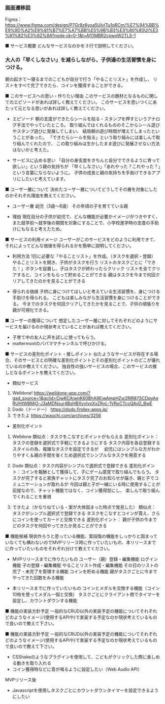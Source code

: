 ### 画面遷移図
Figma：https://www.figma.com/design/P7Gr8z6yoa5UIvITu1qRCm/%E7%94%BB%E9%9D%A2%E9%81%B7%E7%A7%BB%E5%9B%B3%E3%80%80UI%E3%81%82%E3%82%8A?node-id=0-1&t=AfOMBR2cpwnW2TLS-1

■ サービス概要
どんなサービスなのかを３行で説明してください。

### 大人の「早くしなさい」を減らしながら、子供達の生活習慣を身につける。
朝の起きて〜寝るまでのこどもが自分で行う「やることリスト」を作成し、
リストをすべて完了できたら、コインを獲得することができる。


■ このサービスへの思い・作りたい理由
このサービスの題材となるものに関してのエピソードがあれば詳しく教えてください。
このサービスを思いつくにあたって元となる思いがあれば詳しく教えてください。

- エピソード
朝の支度ができたらシールを貼る・スタンプを押すというアナログ手法でやっていたところ。
取り組んではくれるもののそこからシール遊びやスタンプ遊びに発展してしまい、
結局朝の遊び時間が増えてしまったということがあった。
「できたらシールを貼る」という取り組みには楽しんで取り組んでくれたので、
この取り組みは生かしたまま遊びに発展させない方法はないかと考えた。

- サービスに込める思い
「自分の身支度をきちんと自分でできるように育って欲しい」という親の気持ちが
「早くしなさい」「あれやった？これやった？」という言葉にならないように。
子供の成長と親の気持ちを手助けできるアプリにしたいと考えています。


■ ユーザー層について
決めたユーザー層についてどうしてその層を対象にしたのかそれぞれ理由を教えてください。

- ユーザー層
幼児（3歳〜8歳）
その年頃の子を育てている親

- 理由
現在自分の子供が幼児で、どんな機能が必要かイメージがつきやすく、
また就学前〜就学後の期間を対象にすることで、小学校進学時の支度の手助けにもなると考えたため。


■ サービスの利用イメージ
ユーザーがこのサービスをどのように利用できて、
それによってどんな価値を得られるかを簡単に説明してください。

- 利用方法
1日に必要な「やることリスト」を作成。（タスクを選択・登録）
やることリストを開き、子供がタスクを行う
リストのタスクごとに「できた！」ボタンを設置し、子はタスクが終わったらクリック
リストを全てクリアすると、コインをもらって貯めることができる
親はタスクを今まで何回クリアしてきたのかを見ることができる

- 得られる価値
子供に身につけてほしいと考えている生活習慣を、身につける手助けを得られる。
こどもは楽しみながら生活習慣を身につけることができる。
今までのタスクを何回クリアしてきたかを見ることで、子供の頑張りを親が可視化できる。


■ ユーザーの獲得について
想定したユーザー層に対してそれぞれどのようにサービスを届けるのか現状考えていることがあれば教えてください。

- 子育て中の友人に声を試しに使ってもらう。
- mattermostのパパママチャンネルで呼びかける。


■ サービスの差別化ポイント・推しポイント
似たようなサービスが存在する場合、そのサービスとの明確な差別化ポイントとその差別化ポイントのどこが優れているのか教えてください。
独自性の強いサービスの場合、このサービスの推しとなるポイントを教えてください。

- 類似サービス
1. Welldone!
https://welldone-app.com/?gad_source=1&gclid=CjwKCAjwnK60BhA9EiwAmpHZw2RlR87SCDpyAeRUHtWBMjO-J3aMDNxur4BsHBXvvlvxXxZRyL-1VRoCTcoQAvD_BwE
2. Dodo（ドードー）
https://dodo.findex-apps.jp/
3. できたよ
https://waochi.com/archives/3256


- 差別化ポイント
1. Welldone
類似点：タスクをこなすとポイントがもらえる
差別化ポイント：タスクの登録を選択式で手軽にできるようにする
タスク内容を各自登録するスタイルの為、複雑なタスクを設定できるが　
幼児にはシンプルな方がわかりやすく＆親の手間を省くため選択式でシンプルなタスクを用意する

2. Dodo
類似点：タスク内容がシンプルで選択式で登録できる
差別化ポイント：コインを報酬として獲得して、子にゲーム感覚で取り組んでもらう。
タスクが完了すると家族チャットにタスク完了のお知らせが届き、親と子でコミュニケーションが取れるが
今回は親と子が一緒にいる時に使用することが前提なので、チャット機能ではなく、コイン獲得型にし、
楽しんで取り組んでくれることを重視

3. できたよ（かなり似ている・案が大体固まった時点で発見した）
類似点：
タスクがシンプル選択式で登録できる
タスクをこなすとコインが貰え、さらにコインを使ってカードと交換できる
差別化ポイント：
親が子供の今までどのタスクを何回やってきたか見ることができる


■ 機能候補
現状作ろうと思っている機能、案段階の機能をしっかりと固まっていなくても構わないのでMVPリリース時に作っていたいもの、本リリースまでに作っていたいものをそれぞれ分けて教えてください。

- MVPリリースまでに作りたいもの
ユーザー（親）登録・編集機能
ログイン機能
子の登録・編集機能
やることリスト作成・編集機能
その日のリストの完了・未完了を管理する機能
コインを貯める機能
親がタスクごとに今までやってきた回数をみる機能

- 本リリースまでに作っていたいもの
コインとメダルを交換する機能（コイン10枚を使ってメダル一個と交換）
タスクごとにクライアント側でタイマーを設定し、カウントダウンする機能


■ 機能の実装方針予定
一般的なCRUD以外の実装予定の機能についてそれぞれどのようなイメージ(使用するAPIや)で実装する予定なのか現状考えているもので良いので教えて下さい。

■ 機能の実装方針予定
一般的なCRUD以外の実装予定の機能についてそれぞれどのようなイメージ(使用するAPIや)で実装する予定なのか現状考えているもので良いので教えて下さい。

- CSShakeのようなプラグインを使用して、こどもがクリックした際に楽しめる動きを取り入れる
- コイン獲得時などに音が鳴るように設定したい（Web Audio API）

MVPリリース後
- Javascriptを使用しタスクごとにカウントダウンタイマーを設定できるようにしたい
